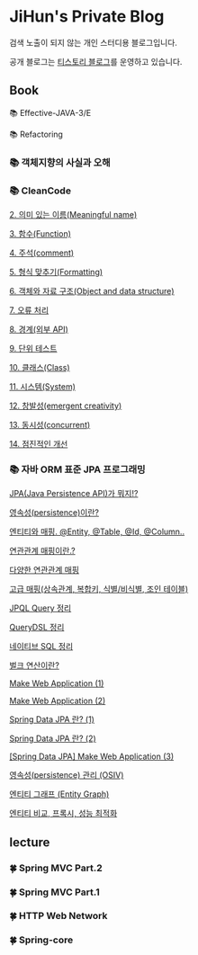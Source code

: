 # JiHun's Private Blog

검색 노출이 되지 않는 개인 스터디용 블로그입니다.

공개 블로그는 [티스토리 블로그](https://data-make.tistory.com/)를 운영하고 있습니다.



## Book

📚  Effective-JAVA-3/E

📚  Refactoring

### 📚 객체지향의 사실과 오해

### 📚 CleanCode

[2. 의미 있는 이름(Meaningful name)](https://data-make.tistory.com/632)

[3. 함수(Function)](https://data-make.tistory.com/633)

[4. 주석(comment)](https://data-make.tistory.com/634)

[5. 형식 맞추기(Formatting)](https://data-make.tistory.com/635)

[6. 객체와 자료 구조(Object and data structure)](https://data-make.tistory.com/636)

[7. 오류 처리](https://data-make.tistory.com/637)

[8. 경계(외부 API)](https://data-make.tistory.com/638)

[9. 단위 테스트](https://data-make.tistory.com/640)

[10. 클래스(Class)](https://data-make.tistory.com/641)

[11. 시스템(System)](https://data-make.tistory.com/644)

[12. 창발성(emergent creativity)](https://data-make.tistory.com/645)

[13. 동시성(concurrent)](https://data-make.tistory.com/646)

[14. 점진적인 개선](https://data-make.tistory.com/647)

### 📚 자바 ORM 표준 JPA 프로그래밍

[JPA(Java Persistence API)가 뭐지!?](https://data-make.tistory.com/608)

[영속성(persistence)이란?](https://data-make.tistory.com/609)

[엔티티와 매핑. @Entity, @Table, @Id, @Column..](https://data-make.tistory.com/610)

[연관관계 매핑이란.?](https://data-make.tistory.com/611)

[다양한 연관관계 매핑](https://data-make.tistory.com/612)

[고급 매핑(상속관계, 복합키, 식별/비식별, 조인 테이블)](https://data-make.tistory.com/613)

[JPQL Query 정리](https://data-make.tistory.com/614)

[QueryDSL 정리](https://data-make.tistory.com/615)

[네이티브 SQL 정리](https://data-make.tistory.com/616)

[벌크 연산이란?](https://data-make.tistory.com/617)

[Make Web Application (1)](https://data-make.tistory.com/618)

[Make Web Application (2)](https://data-make.tistory.com/619)

[Spring Data JPA 란? (1)](https://data-make.tistory.com/621)

[Spring Data JPA 란? (2)](https://data-make.tistory.com/622)

[[Spring Data JPA] Make Web Application (3)](https://data-make.tistory.com/626)

[영속성(persistence) 관리 (OSIV)](https://data-make.tistory.com/627)

[엔티티 그래프 (Entity Graph)](https://data-make.tistory.com/628)

[엔티티 비교, 프록시, 성능 최적화](https://data-make.tistory.com/629)

## lecture

### 🍀 Spring MVC Part.2

### 🍀 Spring MVC Part.1

### 🍀 HTTP Web Network

### 🍀 Spring-core